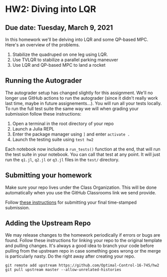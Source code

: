 # HW2: Diving into LQR
## Due date: Tuesday, March 9, 2021

In this homework we'll be delving into LQR and some QP-based MPC. Here's an overview of the problems.
1. Stabilize the quadruped on one leg using LQR.
2. Use TVLQR to stabilize a parallel parking maneuver
3. Use LQR and QP-based MPC to land a rocket

## Running the Autograder
The autograder setup has changed slightly for this assignment. We'll no longer use GitHub actions to run the autograder (since it didn't really work last time, maybe in future assignements...). You will run all your tests locally. To run the full test suite the same way we will when grading your submission follow these instructions:

1. Open a terminal in the root directory of your repo
2. Launch a Julia REPL
3. Enter the package manager using `]` and enter `activate .`
4. Launch the testing suite using `test hw2`

Each notebook now includes a `run_tests()` function at the end, that will run the test suite in your notebook. You can call that test at any point. It will just run the `q1.jl`,
`q2.jl` or `q3.jl` files in the `test/` directory.

## Submitting your homework
Make sure your repo lives under the Class Organization. This will be done automatically when you use the GitHub Classrooms link we send provide.

Follow [these instructions](https://github.com/Optimal-Control-16-745/JuliaIntro/blob/main/docs/Submission%20Instructions.md) for submitting your final time-stamped submission.

## Adding the Upstream Repo
We may release changes to the homework periodically if errors or bugs are found. Follow these instructions for linking your repo to the original template and pulling changes. It's always a good idea to branch your code before pulling from the upstream repo in case something goes wrong or the merge is particularly nasty. Do the right away after creating your repo. 
```
git remote add upstream https://github.com/Optimal-Control-16-745/hw2
git pull upstream master --allow-unrelated-histories
```
